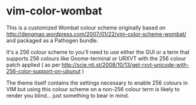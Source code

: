 # vim-color-wombat

This is a customized Wombat colour scheme originally based on http://dengmao.wordpress.com/2007/01/22/vim-color-scheme-wombat/ and packaged as a Pathogen bundle.

It's a 256 colour scheme to you'll need to use either the GUI or a term that supports 256 colours like Gnome-terminal or URXVT with the 256 colour patch applied ( as per http://scie.nti.st/2008/10/13/get-rxvt-unicode-with-256-color-support-on-ubunut )

The theme itself contains the settings necessary to enable 256 colours in VIM but using this colour scheme on a non-256 colour term is likely to render you blind... just something to bear in mind.
